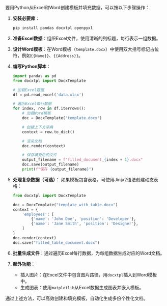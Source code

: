 



要用Python从Excel和Word创建模板并填充数据，可以按以下步骤操作：

1. **安装必要库**：
   ```bash
   pip install pandas docxtpl openpyxl
   ```

2. **准备Excel数据**：组织Excel文件，使用清晰的列标题，每行表示一组数据。

3. **设计Word模板**：在Word模板（`template.docx`）中使用双大括号标记占位符，例如`{{Name}}`、`{{Address}}`。

4. **编写Python脚本**：
   ```python
   import pandas as pd
   from docxtpl import DocxTemplate

   # 加载Excel数据
   df = pd.read_excel('data.xlsx')

   # 遍历Excel每行数据
   for index, row in df.iterrows():
       # 加载Word模板
       doc = DocxTemplate('template.docx')

       # 创建上下文字典
       context = row.to_dict()

       # 渲染文档
       doc.render(context)

       # 保存填充后的文件
       output_filename = f"filled_document_{index + 1}.docx"
       doc.save(output_filename)
       print(f"保存 {output_filename}")
   ```

5. **处理复杂数据（可选）**：
   如果模板包含表格，可使用Jinja2语法创建动态表格：
   ```python
   from docxtpl import DocxTemplate

   doc = DocxTemplate("template_with_table.docx")
   context = {
       'employees': [
           {'name': 'John Doe', 'position': 'Developer'},
           {'name': 'Jane Smith', 'position': 'Designer'},
       ]
   }
   doc.render(context)
   doc.save("filled_table_document.docx")
   ```

6. **批量生成文件**：通过遍历Excel每行数据，为每组数据生成对应的Word文档。

7. **额外功能**：
   - 插入图片：在Excel文件中包含图片路径，用`docxtpl`插入到Word模板中。
   - 生成图表：使用`matplotlib`从Excel数据生成图表并嵌入模板。

通过上述方法，可以高效创建和填充模板，自动化生成多份个性化文档。


